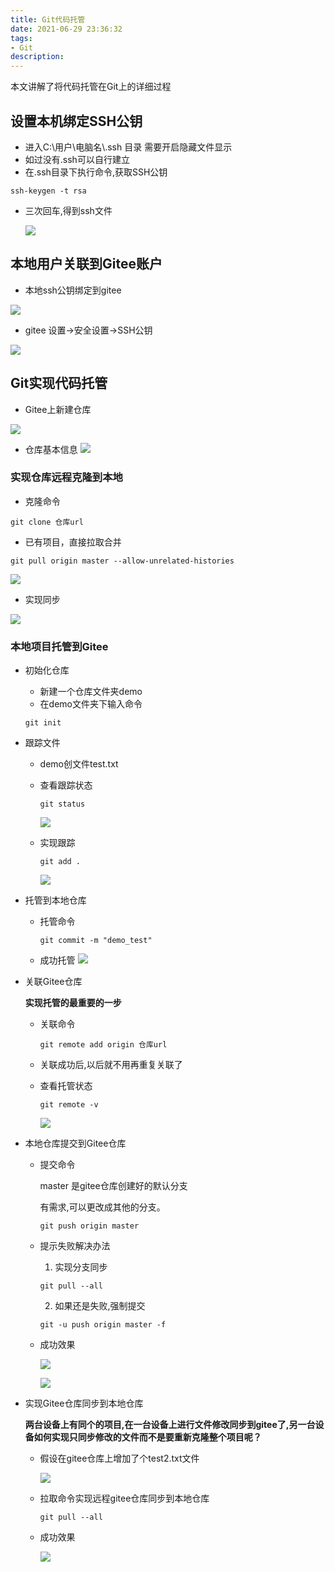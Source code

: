 ```yaml
---
title: Git代码托管
date: 2021-06-29 23:36:32
tags:
- Git
description: 
---
```


本文讲解了将代码托管在Git上的详细过程

<!-- more -->

## 设置本机绑定SSH公钥

+ 进入C:\\用户\电脑名\\.ssh 目录 需要开启隐藏文件显示
+ 如过没有.ssh可以自行建立
+ 在.ssh目录下执行命令,获取SSH公钥

```
ssh-keygen -t rsa
```

+ 三次回车,得到ssh文件

  ![](1.png)



## 本地用户关联到Gitee账户

+ 本地ssh公钥绑定到gitee

![](2.png)

+ gitee 设置->安全设置->SSH公钥

![](3.png)

## Git实现代码托管

+ Gitee上新建仓库

![](4.png)

+ 仓库基本信息
  ![](5.png)

### 实现仓库远程克隆到本地

+ 克隆命令

```
git clone 仓库url
```

+ 已有项目，直接拉取合并

```
git pull origin master --allow-unrelated-histories
```


![](6.png)


+ 实现同步

![](7.png)


### 本地项目托管到Gitee

+ 初始化仓库

  + 新建一个仓库文件夹demo
  + 在demo文件夹下输入命令

  ```
  git init
  ```

+ 跟踪文件

  + demo创文件test.txt

  + 查看跟踪状态

    ```
    git status
    ```

    ![](8.png)

  + 实现跟踪

    ```
    git add .
    ```

    ![](9.png)

+ 托管到本地仓库

  + 托管命令

    ```
    git commit -m "demo_test"
    ```

  + 成功托管
    ![](10.png)

+ 关联Gitee仓库

  **实现托管的最重要的一步**

  + 关联命令

    ```
    git remote add origin 仓库url
    ```

  + 关联成功后,以后就不用再重复关联了

  + 查看托管状态

    ```
    git remote -v
    ```

    ![](11.png)

+ 本地仓库提交到Gitee仓库

  + 提交命令

    master 是gitee仓库创建好的默认分支

    有需求,可以更改成其他的分支。

    ```
    git push origin master
    ```

  + 提示失败解决办法

    1. 实现分支同步

    ```
    git pull --all
    ```

    2. 如果还是失败,强制提交

    ```
    git -u push origin master -f
    ```

  + 成功效果

    ![](12.png)

    ![](13.png)


+ 实现Gitee仓库同步到本地仓库

  **两台设备上有同个的项目,在一台设备上进行文件修改同步到gitee了,另一台设备如何实现只同步修改的文件而不是要重新克隆整个项目呢？**

  + 假设在gitee仓库上增加了个test2.txt文件

    ![](14.png)


  + 拉取命令实现远程gitee仓库同步到本地仓库

    ```
    git pull --all
    ```

  + 成功效果

    ![](15.png)

